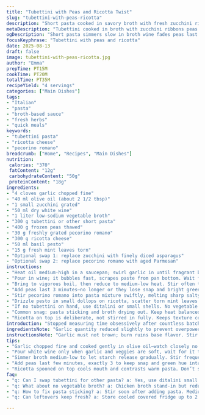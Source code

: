 ```yaml
---
title: "Tubettini with Peas and Ricotta Twist"
slug: "tubettini-with-peas-ricotta"
description: "Short pasta cooked in savory broth with fresh zucchini ribbons and peas. Ricotta and pecorino add creamy, salty depth. A splash of dry white wine starts it off, then simmered until pasta bites back just right. Fresh mint and a spoonful of basil pesto finish with herbal punch. No eggs in pasta; easy and light. Swap veggies or cheeses for seasonal flexibility. Sauce thickens by stirring, no cream needed. Classic meets improvised—feel textures, watch broth reduce, adjust salt toward the end."
metaDescription: "Tubettini cooked in broth with zucchini ribbons peas ricotta and pecorino. Wine simmers off fresh herbs finish light pasta dinner. No cream needed."
ogDescription: "Short pasta simmers slow in broth wine fades peas last minute. Ricotta dollops cool sharp pecorino stirs in. Mint and pesto scatter fresh herb punch."
focusKeyphrase: "Tubettini with peas and ricotta"
date: 2025-08-13
draft: false
image: tubettini-with-peas-ricotta.jpg
author: "Emma"
prepTime: PT15M
cookTime: PT20M
totalTime: PT35M
recipeYield: "4 servings"
categories: ["Main Dishes"]
tags:
- "Italian"
- "pasta"
- "broth-based sauce"
- "fresh herbs"
- "quick meals"
keywords:
- "tubettini pasta"
- "ricotta cheese"
- "pecorino romano"
breadcrumb: ["Home", "Recipes", "Main Dishes"]
nutrition: 
 calories: "370"
 fatContent: "12g"
 carbohydrateContent: "50g"
 proteinContent: "18g"
ingredients:
- "4 cloves garlic chopped fine"
- "40 ml olive oil (about 2 1/2 tbsp)"
- "1 small zucchini grated"
- "50 ml dry white wine"
- "1 liter low-sodium vegetable broth"
- "300 g tubettini or other short pasta"
- "400 g frozen peas thawed"
- "30 g freshly grated pecorino romano"
- "300 g ricotta cheese"
- "50 ml basil pesto"
- "15 g fresh mint leaves torn"
- "Optional swap 1: replace zucchini with finely diced asparagus"
- "Optional swap 2: replace pecorino romano with aged Parmesan"
instructions:
- "Heat oil medium-high in a saucepan; swirl garlic in until fragrant but not browned, about 1 minute. You want soft sizzle, no burnt bits. Toss in grated zucchini or asparagus instead; cook 3 mins stirring constantly till veggies soften but still vibrant. Scent of garlic and fresh veg mingles now."
- "Pour in wine; it bubbles fast, scrapes paste from pan bottom. Wait for wine to reduce about half, 2 to 3 minutes—watch carefully. No rushing here or wine harshness remains. Immediately add broth and pasta. Salt lightly but bring broth flavor forward. Pepper to taste."
- "Bring to vigorous boil, then reduce to medium-low heat. Stir often to prevent sticking. Cook 7 to 9 minutes until pasta just a bite away from done. This is al dente, tender with chew. Broth should thicken, coat pasta almost creamy but no cream added."
- "Add peas last 3 minutes—no longer or they lose snap and bright green hue. Once peas turn vibrant and pasta bites back with chew, remove from heat. Taste broth; adjust salt before cheese folds in."
- "Stir pecorino romano into pasta mixture swiftly, melting sharp salty notes. Pecorino crucial here for depth. Divide pasta into bowls while still steaming. Spoon ricotta chunks over top; they soften but not melt completely, creamy cool contrast."
- "Drizzle pesto in small dollops on ricotta, scatter torn mint leaves over everything. The herb aroma pops now—arresting after warm cheese and broth. Serve immediately, watch ricotta melt slowly into hot pasta when eating."
- "If no tubettini on hand, use ditalini or small shells. No vegetable broth or want richer flavor? Chicken broth works but reduce salt earlier. If no pesto, quick blend basil and olive oil with a little lemon zest as fresh substitute."
- "Common snag: pasta sticking and broth drying out. Keep heat balanced—low enough to simmer but not rapid boil. Stir often, watch liquid. Broth reduction develops flavor and texture; no need for extra fats."
- "Ricotta on top is deliberate, not stirred in fully. Keeps texture contrast. For dairy-free, discard ricotta and substitute with toasted pine nuts or creamy avocado puree freshened with lemon juice."
introduction: "Stopped measuring time obsessively after countless batches. Pasta needs to feel right under spoon not just clocked. Zucchini or asparagus shred into delicate ribbons; they soften quicker than you expect. Wine adds bite, but let it mellow before broth. Boil then simmer, coax sauce to thicken while pasta gently resists. Peas pop last minute with freshness. Pecorino sharpness wakes the dish, ricotta soothes after heat. Mint and pesto are my touch—herbaceous zing cutting richness. Dinner done in half hour felt rushed before; now it’s about watching, tasting, timing by hand. Fork lifting tubettini slick with sauce, ricotta melting slow on tongue; that’s the point."
ingredientsNote: "Garlic quantity reduced slightly to prevent overpowering; garlic burns quickly, so keep finely chopped and watch in hot oil. Zucchini can be swapped for asparagus or even thin carrot ribbons for variety. Wine amount halved to let broth carry more flavor from veggies and stock. Tubettini replaced with similar short pasta shapes if necessary—each cooks differently, so note pasta thickness and adjust simmer time. Peas measured down but fresh or canned peas both work; frozen gives that sweetness with convenience. Pecorino romano reduced for less salt; Parmesan or aged Asiago good stand-ins. Ricotta lowered slightly—richness from pesto compensates flavor. Pesto quantity bumped for stronger herbal flavor. Mint torn, not chopped, to keep fresh aroma intact. Keep everything room temperature or cooler before cooking to help control heat transitions."
instructionsNote: "Garlic must not brown; burn ruins base flavor. Stir frequently once broth and pasta join, loosen stuck grains by scraping pan base occasionally—especially if using starchier pastas or older stock. Wine must bubble and shrink visibly before broth splash—not just warmed or added raw, which leaves harshness. Broth simmer intensity controls texture of final sauce—too fast and it evaporates before pasta cooks through or thickens; too slow and pasta turns mushy. Add peas in last stage to keep them bright and crunchy. Pecorino stirred in off heat melts into sauce, balancing pasta starch with salty punch. Ricotta placed as dollops so heat from pasta melts edges, texture contrasts linger. Pesto and mint scattered last to avoid wilting and to keep strong fresh scent. If thickness lacking, be patient; hold from stirring too frequently until sauce clings. When pasta is tender but firm, it’s done. Testing with a bite gives instant feedback better than timers. No cream, no whey separation—because sauce is starch-thickened broth and cheese melding. Serve straight away; leftovers change texture drastically."
tips:
- "Garlic chopped fine and cooked gently in olive oil—watch closely no browning or flavor turns bitter. Toss zucchini ribbons or asparagus early; stir often till softened but still bright. The key is gentle sizzle aroma not scorch."
- "Pour white wine only when garlic and veggies are soft, wait for it to shrink visibly— bubbles taper, almost half gone. If rushed, harshness stays. Then add broth and pasta. Salt lightly since pecorino adds punch later."
- "Simmer broth medium-low to let starch release gradually. Stir frequently but don’t overdo or sauce won’t thicken. The sound changes—soft bubbling not rolling boil. Pasta will coat thick broth, creamy appearance without cream."
- "Add peas last few minutes, exactly 3 to keep snap and green hue intact. Avoid overcooking or dull color and texture vanish. Peas should pop with freshness when bitten, contrast soft pasta and sauce."
- "Ricotta spooned on top cools mouth and contrasts warm pasta. Don’t stir in fully so texture stays. Pecorino stirs in off heat melting sharp saltiness. Mint torn leaves scattered last preserve fresh aroma without wilting."
faq:
- "q: Can I swap tubettini for other pasta? a: Yes, use ditalini small shells work. Adjust cooking times as thickness varies. Watch texture closely to avoid mush. Testing bite key every minute helps."
- "q: What about no vegetable broth? a: Chicken broth stand-in but reduce salt earlier in cooking. Stock variations change flavor intensity. If none, water with more seasoning but lacks depth. Keep tasting to balance."
- "q: How to fix pasta sticking? a: Stir soon after adding pasta. Medium-low heat simmer is crucial to reduce rapid boiling. If stuck, scrape gently pan bottom. Older pasta or starchier sorts need more attention. More liquid if drying out."
- "q: Can leftovers keep fresh? a: Store cooled covered fridge up to 2 days. Ricotta toppings soften—reheat gently or add fresh dollops after warming. Sauce thickens fridge cold, loosen with small splash broth or water when reheating."

---
```


